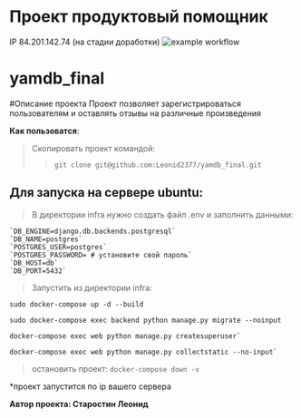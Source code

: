# Проект продуктовый помощник
IP 84.201.142.74 (на стадии доработки)
![example workflow](https://github.com/Leonid2377/yamdb_final/actions/workflows/yamdb_workflow.yml/badge.svg)
# yamdb_final
#Описание проекта
Проект позволяет зарегистрироваться пользователям
и оставлять отзывы на различные произведения

**Как пользоватся**:
>Скопировать проект командой: 
>> `git clone git@github.com:Leonid2377/yamdb_final.git`

## Для запуска на сервере ubuntu:
>В директории infra нужно создать файл .env и заполнить данными:
  ```
  `DB_ENGINE=django.db.backends.postgresql`
  `DB_NAME=postgres`
  `POSTGRES_USER=postgres`
  `POSTGRES_PASSWORD= # установите свой пароль`
  `DB_HOST=db`
  `DB_PORT=5432`
  ```

>Запустить из директории infra:
  ```
  sudo docker-compose up -d --build
  ```
  
  ```
  sudo docker-compose exec backend python manage.py migrate --noinput
  ```
  
  ```
  docker-compose exec web python manage.py createsuperuser`
  ```
  
  ```
  docker-compose exec web python manage.py collectstatic --no-input`
  ```

> остановить проект: `docker-compose down -v`

*проект запустится по ip вашего сервера

**Автор проекта: Старостин Леонид** 
